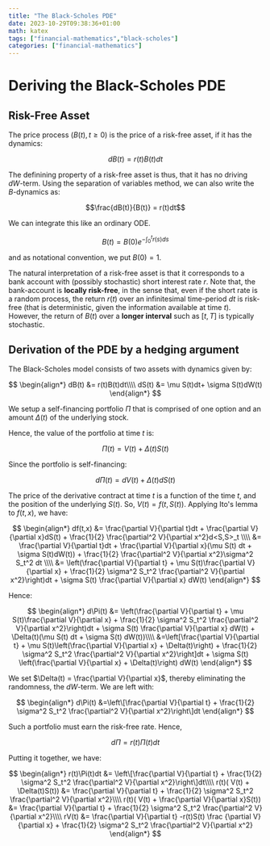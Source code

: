 ```yaml
---
title: "The Black-Scholes PDE"
date: 2023-10-29T09:38:36+01:00
math: katex
tags: ["financial-mathematics","black-scholes"]
categories: ["financial-mathematics"]
---
```


# Deriving the Black-Scholes PDE

## Risk-Free Asset

The price process $(B(t),t\geq 0)$ is the price of a risk-free asset, if it has the dynamics:

$$dB(t) = r(t)B(t)dt$$

The definining property of a risk-free asset is thus, that it has no driving $dW$-term. Using the separation of variables method, we can also write the $B$-dynamics as:

$$\frac{dB(t)}{B(t)} = r(t)dt$$

We can integrate this like an ordinary ODE. 

$$B(t) = B(0)e^{-\int_{0}^{t}r(s)ds}$$

and as notational convention, we put $B(0) = 1$.

The natural interpretation of a risk-free asset is that it corresponds to a bank account with (possibly stochastic) short interest rate $r$. Note that, the bank-account is **locally risk-free**, in the sense that, even if the short rate is a random process, the return $r(t)$ over an infinitesimal time-period $dt$ is risk-free (that is deterministic, given the information available at time $t$). However, the return of $B(t)$ over a **longer interval** such as $[t,T]$ is typically stochastic.



## Derivation of the PDE by a hedging argument

The Black-Scholes model consists of two assets with dynamics given by:

$$
\begin{align*}
dB(t) &= r(t)B(t)dt\\\\
dS(t) &= \mu S(t)dt+ \sigma S(t)dW(t)
\end{align*}
$$

We setup a self-financing portfolio $\Pi$ that is comprised of one option and an amount $\Delta(t)$ of the underlying stock. 

Hence, the value of the portfolio at time $t$ is:

$$\Pi(t) = V(t) + \Delta(t)S(t)$$

Since the portfolio is self-financing:

$$d\Pi(t) = dV(t) + \Delta(t)dS(t)$$

The price of the derivative contract at time $t$ is a function of the time $t$, and the position of the underlying $S(t)$. So, $V(t)=f(t,S(t))$. Applying Ito's lemma to $f(t,x)$, we have:

$$
\begin{align*}
df(t,x) &= \frac{\partial V}{\partial t}dt + \frac{\partial V}{\partial x}dS(t) + \frac{1}{2} \frac{\partial^2 V}{\partial x^2}d<S,S>_t \\\\
&=  \frac{\partial V}{\partial t}dt + \frac{\partial V}{\partial x}(\mu S(t) dt + \sigma S(t)dW(t)) + \frac{1}{2} \frac{\partial^2 V}{\partial x^2}\sigma^2 S_t^2 dt \\\\
&=  \left(\frac{\partial V}{\partial t} + \mu S(t)\frac{\partial V}{\partial x} + \frac{1}{2} \sigma^2 S_t^2 \frac{\partial^2 V}{\partial x^2}\right)dt + \sigma S(t) \frac{\partial V}{\partial x} dW(t)
\end{align*}
$$

Hence:

$$
\begin{align*}
d\Pi(t) &= \left(\frac{\partial V}{\partial t} + \mu S(t)\frac{\partial V}{\partial x} + \frac{1}{2} \sigma^2 S_t^2 \frac{\partial^2 V}{\partial x^2}\right)dt + \sigma S(t) \frac{\partial V}{\partial x} dW(t) + \Delta(t)(\mu S(t) dt + \sigma S(t) dW(t))\\\\
&=\left[\frac{\partial V}{\partial t} + \mu S(t)\left(\frac{\partial V}{\partial x} + \Delta(t)\right) + \frac{1}{2} \sigma^2 S_t^2 \frac{\partial^2 V}{\partial x^2}\right]dt + \sigma S(t) \left(\frac{\partial V}{\partial x} + \Delta(t)\right) dW(t) 
\end{align*}
$$

We set $\Delta(t) = \frac{\partial V}{\partial x}$, thereby eliminating the randomness, the $dW$-term. We are left with:

$$
\begin{align*}
d\Pi(t) 
&=\left\[\frac{\partial V}{\partial t} + \frac{1}{2} \sigma^2 S_t^2 \frac{\partial^2 V}{\partial x^2}\right\]dt  
\end{align*}
$$

Such a portfolio must earn the risk-free rate. Hence,

$$d\Pi = r(t)\Pi(t)dt$$

Putting it together, we have:

$$
\begin{align*}
r(t)\Pi(t)dt &= \left\[\frac{\partial V}{\partial t} + \frac{1}{2} \sigma^2 S_t^2 \frac{\partial^2 V}{\partial x^2}\right\]dt\\\\
r(t)( V(t) + \Delta(t)S(t)) &= \frac{\partial V}{\partial t} + \frac{1}{2} \sigma^2 S_t^2 \frac{\partial^2 V}{\partial x^2}\\\\
r(t)( V(t) + \frac{\partial V}{\partial x}S(t)) &= \frac{\partial V}{\partial t} + \frac{1}{2} \sigma^2 S_t^2 \frac{\partial^2 V}{\partial x^2}\\\\
rV(t) &= \frac{\partial V}{\partial t} -r(t)S(t) \frac {\partial V}{\partial x} + \frac{1}{2} \sigma^2 S_t^2 \frac{\partial^2 V}{\partial x^2} 
\end{align*}
$$



